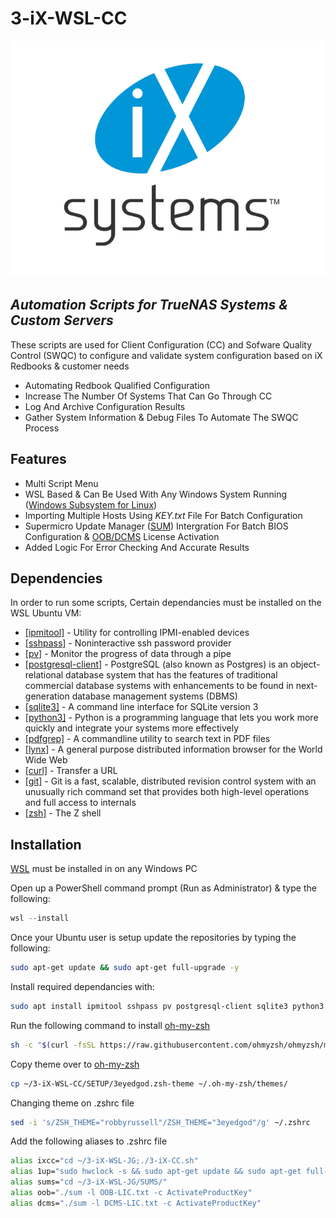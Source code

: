 # 3-iX-WSL-CC

[![IXSYSTEMS INC.](https://raw.githubusercontent.com/3eyedgod/3-iX-WSL-CC/main/IMAGES/iX_Logo.png)](https://www.ixsystems.com/)

## _Automation Scripts for TrueNAS Systems & Custom Servers_

These scripts are used for Client Configuration (CC) and Sofware Quality Control (SWQC) to configure and validate system configuration based on iX Redbooks & customer needs

- Automating Redbook Qualified Configuration
- Increase The Number Of Systems That Can Go Through CC
- Log And Archive Configuration Results
- Gather System Information & Debug Files To Automate The SWQC Process

## Features

- Multi Script Menu
- WSL Based & Can Be Used With Any Windows System Running ([Windows Subsystem for Linux](https://learn.microsoft.com/en-us/windows/wsl/about))
- Importing Multiple Hosts Using _KEY.txt_ File For Batch Configuration
- Supermicro Update Manager ([SUM](https://www.supermicro.com/en/solutions/management-software/supermicro-update-manager)) Intergration For Batch BIOS Configuration & [OOB/DCMS](https://store.supermicro.com/us_en/software/software-license-key-activation-usage) License Activation
- Added Logic For Error Checking And Accurate Results

## Dependencies

In order to run some scripts, Certain dependancies must be installed on the WSL Ubuntu VM:

- [[ipmitool]](https://linux.die.net/man/1/ipmitool) - Utility for controlling IPMI-enabled devices
- [[sshpass]](https://linux.die.net/man/1/sshpass) - Noninteractive ssh password provider
- [[pv]](https://linux.die.net/man/1/pv) - Monitor the progress of data through a pipe
- [[postgresql-client]](https://ubuntu.com/server/docs/databases-postgresql) - PostgreSQL (also known as Postgres) is an object-relational database system that has the features of traditional commercial database systems with enhancements to be found in next-generation database management systems (DBMS)
- [[sqlite3]](https://linux.die.net/man/1/sqlite3) - A command line interface for SQLite version 3
- [[python3]](https://www.python.org/downloads/) - Python is a programming language that lets you work more quickly and integrate your systems more effectively
- [[pdfgrep]](https://pdfgrep.org/) - A commandline utility to search text in PDF files
- [[lynx]](https://linux.die.net/man/1/lynx) - A general purpose distributed information browser for the World Wide Web
- [[curl]](https://linux.die.net/man/1/curl) - Transfer a URL
- [[git]](https://linux.die.net/man/1/git) - Git is a fast, scalable, distributed revision control system with an unusually rich command set that provides both high-level operations and full access to internals
- [[zsh]](https://linux.die.net/man/1/zsh) - The Z shell

## Installation

[WSL](https://learn.microsoft.com/en-us/windows/wsl/install) must be installed in on any Windows PC

Open up a PowerShell command prompt (Run as Administrator) & type the following:
```powershell
wsl --install
```

Once your Ubuntu user is setup update the repositories by typing the following:
```bash
sudo apt-get update && sudo apt-get full-upgrade -y
```

Install required dependancies with:
```bash
sudo apt install ipmitool sshpass pv postgresql-client sqlite3 python3 dialog pdfgrep lynx curl git zsh -y
```

Run the following command to install [oh-my-zsh](https://ohmyz.sh/)
```bash
sh -c "$(curl -fsSL https://raw.githubusercontent.com/ohmyzsh/ohmyzsh/master/tools/install.sh)" -y
```

Copy theme over to [oh-my-zsh](https://ohmyz.sh/)
```bash
cp ~/3-iX-WSL-CC/SETUP/3eyedgod.zsh-theme ~/.oh-my-zsh/themes/
```

Changing theme on .zshrc file
```bash
sed -i 's/ZSH_THEME="robbyrussell"/ZSH_THEME="3eyedgod"/g' ~/.zshrc
```

Add the following aliases to .zshrc file
```zsh
alias ixcc="cd ~/3-iX-WSL-JG;./3-iX-CC.sh"
alias 1up="sudo hwclock -s && sudo apt-get update && sudo apt-get full-upgrade -y && sudo apt-get autoremove -y"
alias sums="cd ~/3-iX-WSL-JG/SUMS/"
alias oob="./sum -l OOB-LIC.txt -c ActivateProductKey"
alias dcms="./sum -l DCMS-LIC.txt -c ActivateProductKey"
```
